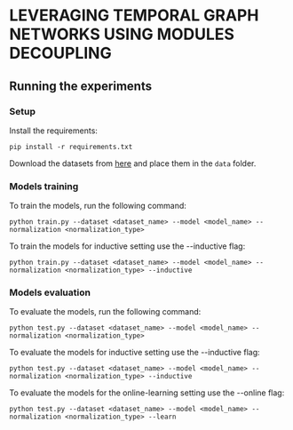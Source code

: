 # LEVERAGING TEMPORAL GRAPH NETWORKS USING MODULES DECOUPLING

## Running the experiments


### Setup

Install the requirements:

```pip install -r requirements.txt```

Download the datasets from [here](https://github.com/fpour/DGB) and place them in the ```data``` folder.

### Models training

To train the models, run the following command:

```python train.py --dataset <dataset_name> --model <model_name> --normalization <normalization_type>```

To train the models for inductive setting use the --inductive flag:

```python train.py --dataset <dataset_name> --model <model_name> --normalization <normalization_type> --inductive```

### Models evaluation

To evaluate the models, run the following command:

```python test.py --dataset <dataset_name> --model <model_name> --normalization <normalization_type>```

To evaluate the models for inductive setting use the --inductive flag:

```python test.py --dataset <dataset_name> --model <model_name> --normalization <normalization_type> --inductive```

To evaluate the models for the online-learning setting use the --online flag:

```python test.py --dataset <dataset_name> --model <model_name> --normalization <normalization_type> --learn```